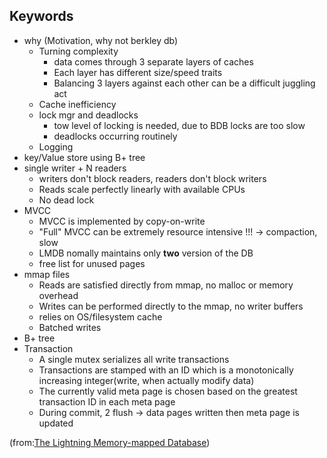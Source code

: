

## Keywords

- why (Motivation, why not berkley db)
  - Turning complexity
    + data comes through 3 separate layers of caches
    + Each layer has different size/speed traits
    + Balancing 3 layers against each other can be a difficult juggling act
  - Cache inefficiency
  - lock mgr and deadlocks
    + tow level of locking is needed, due to BDB locks are too slow
    + deadlocks occurring routinely 
  - Logging
- key/Value store using B+ tree
- single writer + N readers
  - writers don't block readers, readers don't block writers
  - Reads scale perfectly linearly with available CPUs
  - No dead lock
- MVCC
  - MVCC is implemented by copy-on-write
  - "Full" MVCC can be extremely resource intensive !!! -> compaction, slow
  - LMDB nomally maintains only **two** version of the DB
  - free list for unused pages
- mmap files
  - Reads are satisfied directly from mmap, no malloc or memory overhead
  - Writes can be performed directly to the mmap, no writer buffers
  - relies on OS/filesystem cache
  -  Batched writes
- B+ tree
- Transaction
  - A single mutex serializes all write transactions
  - Transactions are stamped with an ID which is a monotonically increasing integer(write, when actually modify data)
  - The currently valid meta page is chosen based on the greatest transaction ID in each meta page
  - During commit, 2 flush -> data pages written then meta page is updated

(from:[The Lightning Memory-mapped Database](https://www.infoq.com/presentations/lmdb-lighting-memory-mapped-database/#downloadPdf/))